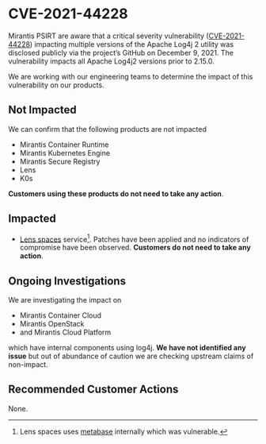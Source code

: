 # CVE-2021-44228
 
Mirantis PSIRT are aware that a critical severity vulnerability ([CVE-2021-44228](https://nvd.nist.gov/vuln/detail/CVE-2021-44228)) impacting multiple versions of the Apache Log4j 2 utility was disclosed publicly via the project’s GitHub on December 9, 2021. The vulnerability impacts all Apache Log4j2 versions prior to 2.15.0.   
 
We are working with our engineering teams to determine the impact of this vulnerability on our products.

## Not Impacted

We can confirm that the following products are not impacted
 
* Mirantis Container Runtime
* Mirantis Kubernetes Engine
* Mirantis Secure Registry
* Lens
* K0s

**Customers using these products do not need to take any action**.

## Impacted

* [Lens spaces](https://k8slens.dev/spaces.html) service[^1]. Patches have been applied and no indicators of compromise have been observed.  **Customers do not need to take any action**.

[^1]: Lens spaces uses [metabase](https://www.metabase.com/) internally which was vulnerable. 

## Ongoing Investigations
 
We are investigating the impact on 
* Mirantis Container Cloud
* Mirantis OpenStack 
*  and Mirantis Cloud Platform 
  
which have internal components using log4j. **We have not identified any issue** but out of abundance of caution we are checking upstream claims of non-impact.
 
## Recommended Customer Actions

None.
